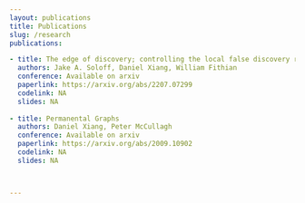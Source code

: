 ```yaml
---
layout: publications
title: Publications
slug: /research
publications:

- title: The edge of discovery; controlling the local false discovery rate at the margin.
  authors: Jake A. Soloff, Daniel Xiang, William Fithian
  conference: Available on arxiv
  paperlink: https://arxiv.org/abs/2207.07299
  codelink: NA
  slides: NA
  
- title: Permanental Graphs
  authors: Daniel Xiang, Peter McCullagh
  conference: Available on arxiv
  paperlink: https://arxiv.org/abs/2009.10902
  codelink: NA
  slides: NA



---
```

